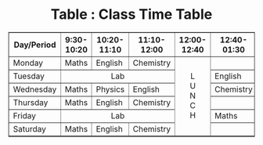 <!DOCTYPE html>
<html lang="en">
<head>
    <meta charset="UTF-8">
    <meta http-equiv="X-UA-Compatible" content="IE=edge">
    <meta name="viewport" content="width=device-width, initial-scale=1.0">
    <title>Document</title>
</head>
<body>
    <div>
    <table border = "Black">
        <h1><Center>Table : Class Time Table</Center></h1>
        <tr>
            <th>Day/Period</th>
            <th>9:30-10:20</th>
            <th>10:20-11:10</th>
            <th>11:10-12:00</th>
            <th>12:00-12:40</th>
            <th>12:40-01:30</th>
            <th>01:30-02:20</th>
            <th>02:20-03:10</th>
            <th>03:10-04:00</th>
        </tr>
        <tr>
            <td>Monday</td>
            <td>Maths</td>
            <td>English</td>
            <td>Chemistry</td>
            <td rowspan = "6"><center>L<br>U<br>N<br>C<br>H<br></center></td>
            <!-- <td>U</td><br>
            <td>N</td><br>
            <td>C</td><br>
            <td>H</td><br> -->
            <td colspan = "3"><center>Lab</center></td>
            <td>Physics</td>
        </tr>
        <tr>
            <td>Tuesday</td>
            <td colspan = "3"><center>Lab</center></td>
            <td>English</td>
            <td>Maths</td>
            <td>Chemistry</td>
            <td>Sports</td>
        </tr>
        <tr>
            <td>Wednesday</td>
            <td>Maths</td>
            <td>Physics</td>
            <td>English</td>
            <td>Chemistry</td>
            <td colspan = "3"><center>Lab</center></td>
        </tr>
        <tr>
            <td>Thursday</td>
            <td>Maths</td>
            <td>English</td>
            <td>Chemistry</td>
            <td colspan = "3"><center>Lab</center></td>
            <td>Physics</td>
        </tr>
        <tr>
            <td>Friday</td>
            <td colspan = "3"><center>Lab</center></td>
            <td>Maths</td>
            <td>English</td>
            <td>Chemistry</td>
            <td>Physics</td>
        </tr>
        <tr>
            <td>Saturday</td>
            <td>Maths</td>
            <td>English</td>
            <td>Chemistry</td>
            <td colspan = "3"><center>Lab</center></td>
            <td>Physics</td>
        </tr>
    </table>
</body>
</html>
